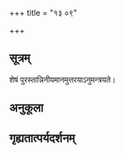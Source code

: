 +++
title = "१३ ०९"

+++
## सूत्रम्
शेषं पुरस्तान्निनीयमानमुत्तरयाऽनुमन्त्रयते।
## अनुकूला

## गृह्यतात्पर्यदर्शनम्

